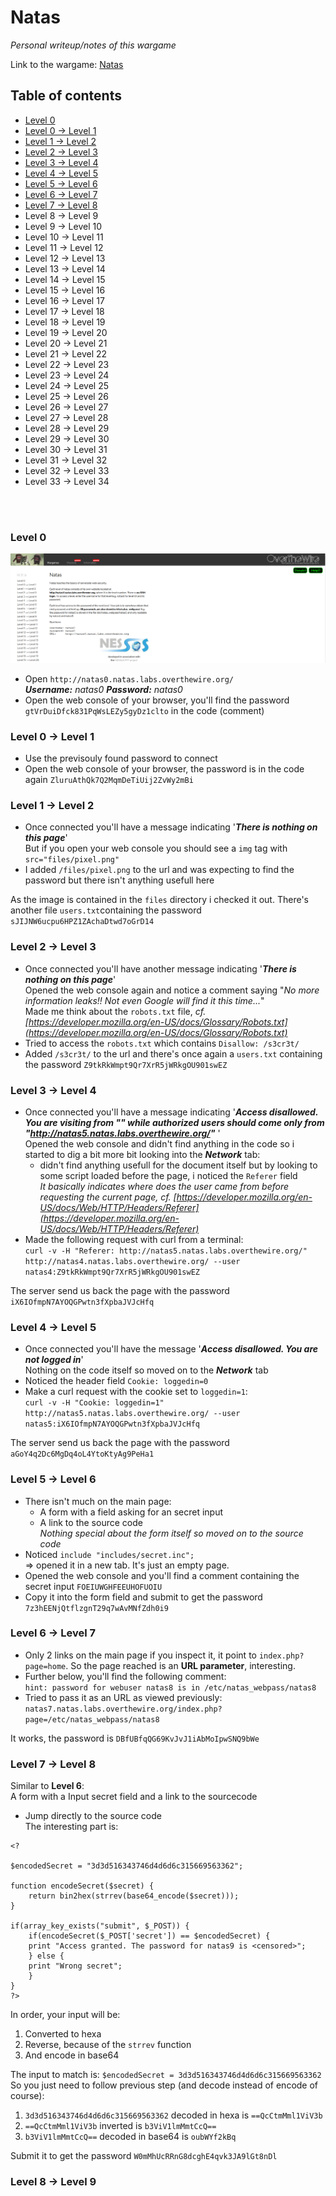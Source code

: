 # Natas
*Personal writeup/notes of this wargame*

Link to the wargame: [Natas](https://overthewire.org/wargames/natas/)

## Table of contents
* [Level 0](https://github.com/B0redNab/Interesting-InfoSec-stuff/blob/master/writeups/OverTheWire/Natas/natas.md#level-0)
* [Level 0 -> Level 1](https://github.com/B0redNab/Interesting-InfoSec-stuff/blob/master/writeups/OverTheWire/Natas/natas.md#level-0---level-1)
* [Level 1 -> Level 2](https://github.com/B0redNab/Interesting-InfoSec-stuff/blob/master/writeups/OverTheWire/Natas/natas.md#level-1---level-2)
* [Level 2 -> Level 3](https://github.com/B0redNab/Interesting-InfoSec-stuff/blob/master/writeups/OverTheWire/Natas/natas.md#level-2---level-3)
* [Level 3 -> Level 4](https://github.com/B0redNab/Interesting-InfoSec-stuff/blob/master/writeups/OverTheWire/Natas/natas.md#level-3---level-4)
* [Level 4 -> Level 5](https://github.com/B0redNab/Interesting-InfoSec-stuff/blob/master/writeups/OverTheWire/Natas/natas.md#level-4---level-5)
* [Level 5 -> Level 6](https://github.com/B0redNab/Interesting-InfoSec-stuff/blob/master/writeups/OverTheWire/Natas/natas.md#level-5---level-6)
* [Level 6 -> Level 7](https://github.com/B0redNab/Interesting-InfoSec-stuff/blob/master/writeups/OverTheWire/Natas/natas.md#level-6---level-7)
* [Level 7 -> Level 8](https://github.com/B0redNab/Interesting-InfoSec-stuff/blob/master/writeups/OverTheWire/Natas/natas.md#level-7---level-8)
* Level 8 -> Level 9
* Level 9 -> Level 10
* Level 10 -> Level 11
* Level 11 -> Level 12
* Level 12 -> Level 13
* Level 13 -> Level 14
* Level 14 -> Level 15
* Level 15 -> Level 16
* Level 16 -> Level 17
* Level 17 -> Level 18
* Level 18 -> Level 19
* Level 19 -> Level 20
* Level 20 -> Level 21
* Level 21 -> Level 22
* Level 22 -> Level 23
* Level 23 -> Level 24
* Level 24 -> Level 25
* Level 25 -> Level 26
* Level 26 → Level 27
* Level 27 → Level 28
* Level 28 → Level 29
* Level 29 → Level 30
* Level 30 → Level 31
* Level 31 → Level 32
* Level 32 → Level 33
* Level 33 → Level 34
<br/>
<br/>


### Level 0
![](https://github.com/B0redNab/Interesting-InfoSec-stuff/blob/master/writeups/OverTheWire/Natas/screens/Level0.PNG?raw=true)
* Open ```http://natas0.natas.labs.overthewire.org/``` <br/>
***Username:** natas0 **Password:** natas0*
* Open the web console of your browser, you'll find the password ```gtVrDuiDfck831PqWsLEZy5gyDz1clto``` in the code (comment)<br/>

### Level 0 -> Level 1
* Use the previsouly found password to connect
* Open the web console of your browser, the password is in the code again ```ZluruAthQk7Q2MqmDeTiUij2ZvWy2mBi```<br/>
### Level 1 -> Level 2
* Once connected you'll have a message indicating '***There is nothing on this page***'<br/>
But if you open your web console you should see a ```img``` tag with  ```src="files/pixel.png"```
* I added ```/files/pixel.png``` to the url and was expecting to find the password but there isn't anything usefull here


As the image is contained in the ```files``` directory i checked it out. There's another file ```users.txt```containing the password ```sJIJNW6ucpu6HPZ1ZAchaDtwd7oGrD14```<br/>
### Level 2 -> Level 3
* Once connected you'll have another message indicating '***There is nothing on this page***'<br/>
Opened the web console again and notice a comment saying "*No more information leaks!! Not even Google will find it this time...*"<br/>
Made me think about the ```robots.txt``` file, *cf. [https://developer.mozilla.org/en-US/docs/Glossary/Robots.txt](https://developer.mozilla.org/en-US/docs/Glossary/Robots.txt)*
* Tried to access the ```robots.txt``` which contains ```Disallow: /s3cr3t/```
* Added ```/s3cr3t/``` to the url and there's once again a ```users.txt``` containing the password ```Z9tkRkWmpt9Qr7XrR5jWRkgOU901swEZ```<br/>
### Level 3 -> Level 4
* Once connected you'll have a message indicating '***Access disallowed. You are visiting from "" while authorized users should come only from "http://natas5.natas.labs.overthewire.org/"*** '<br/>
Opened the web console and didn't find anything in the code so i started to dig a bit more bit looking into the ***Network*** tab:
  * didn't find anything usefull for the document itself but by looking to some script loaded before the page, i noticed the ```Referer``` field<br/>
*It basically indicates where does the user came from before requesting the current page, cf. [https://developer.mozilla.org/en-US/docs/Web/HTTP/Headers/Referer](https://developer.mozilla.org/en-US/docs/Web/HTTP/Headers/Referer)*
* Made the following request with curl from a terminal:<br/>
```curl -v -H "Referer: http://natas5.natas.labs.overthewire.org/" http://natas4.natas.labs.overthewire.org/ --user natas4:Z9tkRkWmpt9Qr7XrR5jWRkgOU901swEZ```


The server send us back the page with the password ```iX6IOfmpN7AYOQGPwtn3fXpbaJVJcHfq```<br/>
### Level 4 -> Level 5
* Once connected you'll have the message '***Access disallowed. You are not logged in***'<br/>
Nothing on the code itself so moved on to the ***Network*** tab
* Noticed the header field ```Cookie: loggedin=0```
* Make a curl request with the cookie set to ```loggedin=1```:<br/>
```curl -v -H "Cookie: loggedin=1" http://natas5.natas.labs.overthewire.org/ --user natas5:iX6IOfmpN7AYOQGPwtn3fXpbaJVJcHfq```


The server send us back the page with the password ```aGoY4q2Dc6MgDq4oL4YtoKtyAg9PeHa1```<br/>
### Level 5 -> Level 6
* There isn't much on the main page:
  * A form with a field asking for an secret input
  * A link to the source code<br/>
*Nothing special about the form itself so moved on to the source code*<br/>
* Noticed ```include "includes/secret.inc";```<br/>
=> opened it in a new tab. It's just an empty page.
* Opened the web console and you'll find a comment containing the secret input ```FOEIUWGHFEEUHOFUOIU```<br/>
* Copy it into the form field and submit to get the password ```7z3hEENjQtflzgnT29q7wAvMNfZdh0i9```<br/>
### Level 6 -> Level 7
* Only 2 links on the main page
if you inspect it, it point to ```index.php?page=home```. So the page reached is an **URL parameter**, interesting.<br/>
* Further below, you'll find the following comment:<br/>
```hint: password for webuser natas8 is in /etc/natas_webpass/natas8```
* Tried to pass it as an URL as viewed previously:<br/>
```natas7.natas.labs.overthewire.org/index.php?page=/etc/natas_webpass/natas8```


It works, the password is ```DBfUBfqQG69KvJvJ1iAbMoIpwSNQ9bWe```<br/>
### Level 7 -> Level 8
Similar to **Level 6**:<br/>
A form with a Input secret field and a link to the sourcecode
* Jump directly to the source code<br/>
The interesting part is:<br/>
```
<?

$encodedSecret = "3d3d516343746d4d6d6c315669563362";

function encodeSecret($secret) {
    return bin2hex(strrev(base64_encode($secret)));
}

if(array_key_exists("submit", $_POST)) {
    if(encodeSecret($_POST['secret']) == $encodedSecret) {
    print "Access granted. The password for natas9 is <censored>";
    } else {
    print "Wrong secret";
    }
}
?>
```
In order, your input will be:
1. Converted to hexa
1. Reverse, because of the ```strrev``` function
1. And encode in base64


The input to match is: ```$encodedSecret = 3d3d516343746d4d6d6c315669563362```<br/>
So you just need to follow previous step (and decode instead of encode of course):
1. ```3d3d516343746d4d6d6c315669563362``` decoded in hexa is ```==QcCtmMml1ViV3b```
1. ```==QcCtmMml1ViV3b``` inverted is ```b3ViV1lmMmtCcQ==```
1. ```b3ViV1lmMmtCcQ==``` decoded in base64 is ```oubWYf2kBq```


Submit it to get the password ```W0mMhUcRRnG8dcghE4qvk3JA9lGt8nDl```
### Level 8 -> Level 9
